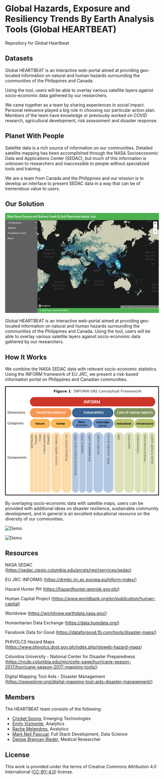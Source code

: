 # Global Hazards, Exposure and Resiliency Trends By Earth Analysis Tools (Global HEARTBEAT)

Repository for Global Heartbeat

## Datasets

Global HEARTBEAT is an interactive web-portal aimed at providing geo-located information on natural and human hazards surrounding the communities of the Philippines and Canada.

Using the tool, users will be able to overlay various satellite layers against socio-economic data gathered by our researchers. 

We came together as a team by sharing experiences in social impact. Personal relevance played a big role in choosing our particular action plan. Members of the team have knowledge or previously worked on COVID research, agricultural development, risk assessment and disaster response.

## Planet With People

Satellite data is a rich source of information on our communities. Detailed satellite mapping has been accomplished through the NASA Socioeconomic Data and Applications Center (SEDAC), but much of this information is unknown to researchers and inaccessible to people without specialized tools and training. 

We are a team from Canada and the Philippines and our mission is to develop an interface to present SEDAC data in a way that can be of tremendous value to users. 

## Our Solution

![The Solution](https://github.com/Cirrolytix/global_heartbeat/blob/master/images/solution.png)

Global HEARTBEAT is an interactive web-portal aimed at providing geo-located information on natural and human hazards surrounding the communities of the Philippines and Canada. Using the tool, users will be able to overlay various satellite layers against socio-economic data gathered by our researchers. 

## How It Works

We combine the NASA SEDAC data with relevant socio-economic statistics. Using the INFORM framework of EU JRC, we present a risk-based information portal on Philippines and Canadian communities. 

![INFORM](https://github.com/Cirrolytix/global_heartbeat/blob/master/images/INFORM.png)

By overlaying socio-economic data with satellite maps, users can be provided with additional ideas on disaster resilience, sustainable community development, and in general is an excellent educational resource on the diversity of our communities.

![Demo](https://github.com/Cirrolytix/global_heartbeat/blob/master/images/heartbeat_demo.gif)

![Demo](https://github.com/Cirrolytix/global_heartbeat/blob/master/images/heartbeat_demo_2.gif)

## Resources

NASA SEDAC (https://sedac.ciesin.columbia.edu/arcgis/rest/services/sedac)

EU JRC: INFORMS (https://drmkc.jrc.ec.europa.eu/inform-index/)

Hazard Hunter PH (https://hazardhunter.georisk.gov.ph/)

Human Capital Project (https://www.worldbank.org/en/publication/human-capital)

Worldview (https://worldview.earthdata.nasa.gov/)

Humanitarian Data Exchange (https://data.humdata.org/)

Facebook Data for Good (https://dataforgood.fb.com/tools/disaster-maps/)

PHIVOLCS Hazard Maps (https://www.phivolcs.dost.gov.ph/index.php/gisweb-hazard-maps)

Columbia University - National Center for Disaster Preparedness (https://ncdp.columbia.edu/microsite-page/hurricane-season-2017/hurricane-season-2017-mapping-tools/)

Digital Mapping Tool Aids - Disaster Management (https://goexplorer.org/digital-mapping-tool-aids-disaster-management/)

## Members

The HEARTBEAT team consists of the following: 

* [Cricket Soong](https://www.linkedin.com/in/cricketeer/), Emerging Technologies
* [Emily Vizmonte](https://www.linkedin.com/in/emily-jo-vizmonte-b7a09380/), Analytics
* [Rache Melendres](https://www.linkedin.com/in/rachemelendres/), Analytics
* [Mark Neil Pascual](https://www.linkedin.com/in/markpascual1986/), Full Stack Development, Data Science
* [Denise Brennan Rieder](#), Medical Researcher

## License

This work is provided under the terms of Creative Commons Attribution 4.0 International ([CC-BY-4.0](https://creativecommons.org/licenses/by/4.0/)) license. 